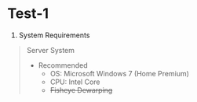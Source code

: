 # Test-1
1. System Requirements
> Server System
> * Recommended
>   + OS: Microsoft Windows 7 (Home Premium)
>   + CPU: Intel Core
>   + ~~Fisheye Dewarping~~
